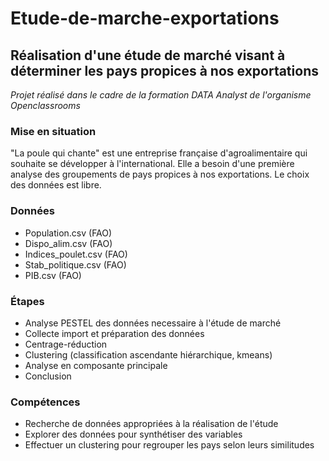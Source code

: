 # Etude-de-marche-exportations
## Réalisation d'une étude de marché visant à déterminer les pays propices à nos exportations

*Projet réalisé dans le cadre de la formation DATA Analyst de l'organisme Openclassrooms*  

### Mise en situation
"La poule qui chante" est une entreprise française d'agroalimentaire qui souhaite se développer à l'international. Elle a besoin d'une première analyse des groupements de pays propices à nos exportations. Le choix des données est libre.

### Données  
* Population.csv (FAO)
* Dispo_alim.csv (FAO)
* Indices_poulet.csv (FAO)
* Stab_politique.csv (FAO)
* PIB.csv (FAO)

### Étapes
* Analyse PESTEL des données necessaire à l'étude de marché
* Collecte import et préparation des données
* Centrage-réduction
* Clustering (classification ascendante hiérarchique, kmeans)
* Analyse en composante principale
* Conclusion

### Compétences
* Recherche de données appropriées à la réalisation de l'étude
* Explorer des données pour synthétiser des variables
* Effectuer un clustering pour regrouper les pays selon leurs similitudes
